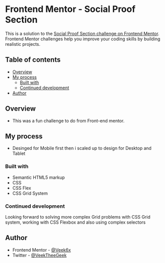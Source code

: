 # Frontend Mentor - Social Proof Section

This is a solution to the [Social Proof Section challenge on Frontend Mentor](https://www.frontendmentor.io/challenges/social-proof-section-6e0qTv_bA). Frontend Mentor challenges help you improve your coding skills by building realistic projects.

## Table of contents

- [Overview](#overview)
- [My process](#my-process)
  - [Built with](#built-with)
  - [Continued development](#continued-development)
- [Author](#author)

## Overview

- This was a fun challenge to do from Front-end mentor.

## My process

- Desinged for Mobile first then i scaled up to design for Desktop and Tablet

### Built with

- Semantic HTML5 markup
- CSS
- CSS Flex
- CSS Grid System

### Continued development

Looking forward to solving more complex Grid problems with CSS Grid system, working with CSS Flexbox and also using complex selectors

## Author

- Frontend Mentor - [@Veek6x](https://www.frontendmentor.io/profile/Veek6x)
- Twitter - [@VeekTheeGeek](https://twitter.com/VeekTheeGeek)
